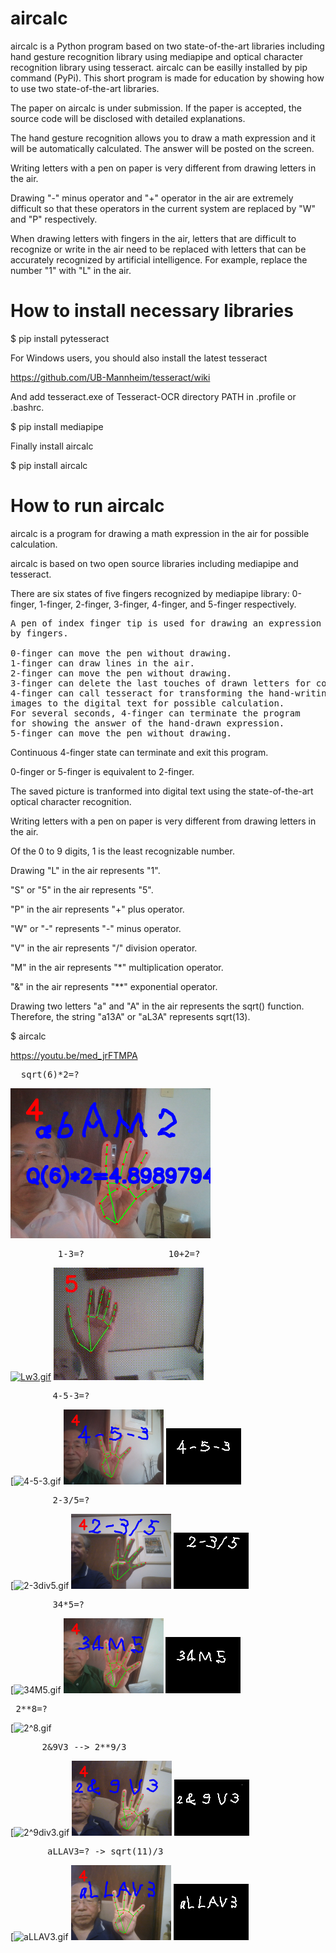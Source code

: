 # aircalc
aircalc is a Python program based on two state-of-the-art libraries including hand gesture recognition library 
using mediapipe and optical character recognition library using tesseract. 
aircalc can be easilly installed by pip command (PyPi).
This short program is made for education by showing how to use two state-of-the-art libraries.

The paper on aircalc is under submission. If the paper is accepted, the source code will be disclosed with detailed explanations.

The hand gesture recognition allows you to draw a math expression and it will be automatically calculated. The answer will be posted on the screen.

Writing letters with a pen on paper is very different from drawing letters in the air.

Drawing "-" minus operator and "+" operator in the air are extremely difficult so that these operators in the current system are replaced by "W" and "P" respectively.

When drawing letters with fingers in the air, letters that are difficult 
to recognize or write in the air need to be replaced with letters 
that can be accurately recognized by artificial intelligence.
For example, replace the number "1" with "L" in the air.

# How to install necessary libraries

$ pip install pytesseract

For Windows users, you should also install the latest tesseract

https://github.com/UB-Mannheim/tesseract/wiki

And add tesseract.exe of Tesseract-OCR directory PATH in .profile or .bashrc.

$ pip install mediapipe

Finally install aircalc

$ pip install aircalc

# How to run aircalc

aircalc is a program for drawing a math expression 
in the air for possible calculation.

aircalc is based on two open source libraries including mediapipe and tesseract.

There are six states of five fingers recognized by mediapipe library: 
0-finger, 1-finger, 2-finger, 3-finger, 4-finger, and 5-finger respectively.
<pre>
A pen of index finger tip is used for drawing an expression 
by fingers. 

0-finger can move the pen without drawing. 
1-finger can draw lines in the air. 
2-finger can move the pen without drawing. 
3-finger can delete the last touches of drawn letters for correction.
4-finger can call tesseract for transforming the hand-writing 
images to the digital text for possible calculation. 
For several seconds, 4-finger can terminate the program 
for showing the answer of the hand-drawn expression.
5-finger can move the pen without drawing. 
</pre>

Continuous 4-finger state can terminate and exit this program.

0-finger or 5-finger is equivalent to 2-finger.

The saved picture is tranformed into digital text using the state-of-the-art 
optical character recognition.

Writing letters with a pen on paper is very different from drawing letters in the air.

Of the 0 to 9 digits, 1 is the least recognizable number.

Drawing "L" in the air represents "1".

"S" or "5" in the air represents "5".

"P" in the air represents "+" plus operator.

"W" or "-" represents "-" minus operator.

"V" in the air represents "/" division operator.

"M" in the air represents "*" multiplication operator.

"&" in the air represents "\**" exponential operator.

Drawing two letters "a" and "A" in the air represents the sqrt() function.
Therefore, the string "a13A" or "aL3A" represents sqrt(13).

$ aircalc

https://youtu.be/med_jrFTMPA
<pre>  sqrt(6)*2=?    </pre>
<img src='https://github.com/ytakefuji/air_calculator/raw/main/a6AM2.png' width=320 height=240>

<pre>         1-3=?                10+2=?  </pre>
[![Lw3.gif](https://github.com/ytakefuji/air_calculator/raw/main/Lw3.gif)](https://github.com/ytakefuji/air_calculator)    [![10plus2.gif](https://github.com/ytakefuji/air_calculator/raw/main/10plus2.gif)](https://github.com/ytakefuji/air_calculator)

<pre>        4-5-3=?            </pre>
[![4-5-3.gif](https://github.com/ytakefuji/air_calculator/raw/main/4-5-3.gif) <img src='https://github.com/ytakefuji/air_calculator/raw/main/4-5-3.png' width=160 height=120> <img src='https://github.com/ytakefuji/air_calculator/raw/main/resize_4-5-3.png' width=120 height=90>

<pre>        2-3/5=?   </pre>
[![2-3div5.gif](https://github.com/ytakefuji/air_calculator/raw/main/2-3div5.gif)
<img src='https://github.com/ytakefuji/air_calculator/raw/main/2-3div5.png' width=160 height=120> <img src='https://github.com/ytakefuji/air_calculator/raw/main/resize_2-3div5.png' width=120 height=90>


<pre>        34*5=?     </pre>
[![34M5.gif](https://github.com/ytakefuji/air_calculator/raw/main/34M5.gif)
<img src='https://github.com/ytakefuji/air_calculator/raw/main/34M5.png' width=160 height=120> <img src='https://github.com/ytakefuji/air_calculator/raw/main/resize_34M5.png' width=120 height=90>

<pre> 2**8=?</pre>
[![2^8.gif](https://github.com/ytakefuji/air_calculator/raw/main/2^8.gif)


<pre>      2&9V3 --> 2**9/3        </pre>
[![2^9div3.gif](https://github.com/ytakefuji/air_calculator/raw/main/2^9div3.gif)
<img src='https://github.com/ytakefuji/air_calculator/raw/main/2^9div3.png' width=160 height=120> <img src='https://github.com/ytakefuji/air_calculator/raw/main/resize_2^9div3.png' width=120 height=90>

<pre>       aLLAV3=? -> sqrt(11)/3 </pre>  
[![aLLAV3.gif](https://github.com/ytakefuji/air_calculator/raw/main/aLLAV3.gif)
<img src='https://github.com/ytakefuji/air_calculator/raw/main/aLLAV3.png' width=160 height=120> <img src='https://github.com/ytakefuji/air_calculator/raw/main/resize_aLLAV3.png' width=120 height=90>

